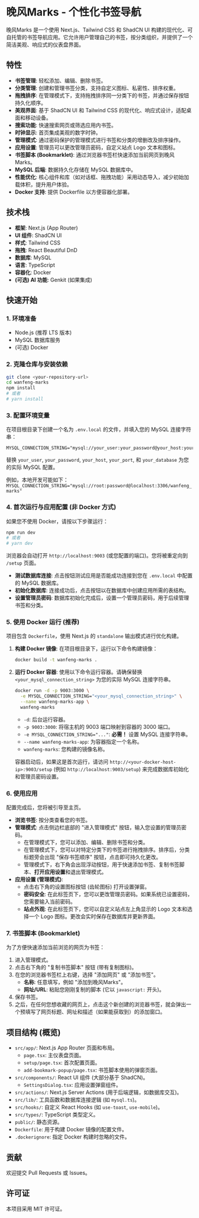 
# 晚风Marks - 个性化书签导航

晚风Marks 是一个使用 Next.js、Tailwind CSS 和 ShadCN UI 构建的现代化、可自托管的书签导航应用。它允许用户管理自己的书签，按分类组织，并提供了一个简洁美观、响应式的仪表盘界面。

## 特性

*   **书签管理**: 轻松添加、编辑、删除书签。
*   **分类管理**: 创建和管理书签分类，支持自定义图标、私密性、排序权重。
*   **拖拽排序**: 在管理模式下，支持拖拽排序同一分类下的书签，并通过保存按钮持久化顺序。
*   **美观界面**: 基于 ShadCN UI 和 Tailwind CSS 的现代化、响应式设计，适配桌面和移动设备。
*   **搜索功能**: 快速搜索网页或筛选应用内书签。
*   **时钟显示**: 首页集成美观的数字时钟。
*   **管理模式**: 通过密码保护的管理模式进行书签和分类的增删改及排序操作。
*   **应用设置**: 管理员可以更改管理员密码，自定义站点 Logo 文本和图标。
*   **书签脚本 (Bookmarklet)**: 通过浏览器书签栏快速添加当前网页到晚风Marks。
*   **MySQL 后端**: 数据持久化存储在 MySQL 数据库中。
*   **性能优化**: 核心组件和库（如对话框、拖拽功能）采用动态导入，减少初始加载体积，提升用户体验。
*   **Docker 支持**: 提供 Dockerfile 以方便容器化部署。

## 技术栈

*   **框架**: Next.js (App Router)
*   **UI 组件**: ShadCN UI
*   **样式**: Tailwind CSS
*   **拖拽**: React Beautiful DnD
*   **数据库**: MySQL
*   **语言**: TypeScript
*   **容器化**: Docker
*   **(可选) AI 功能**: Genkit (如果集成)

## 快速开始

### 1. 环境准备

*   Node.js (推荐 LTS 版本)
*   MySQL 数据库服务
*   (可选) Docker

### 2. 克隆仓库与安装依赖

```bash
git clone <your-repository-url>
cd wanfeng-marks
npm install
# 或者
# yarn install
```

### 3. 配置环境变量

在项目根目录下创建一个名为 `.env.local` 的文件，并填入您的 MySQL 连接字符串：

```env
MYSQL_CONNECTION_STRING="mysql://your_user:your_password@your_host:your_port/your_database"
```

替换 `your_user`, `your_password`, `your_host`, `your_port`, 和 `your_database` 为您的实际 MySQL 配置。

例如，本地开发可能如下：
`MYSQL_CONNECTION_STRING="mysql://root:password@localhost:3306/wanfeng_marks"`

### 4. 首次运行与应用配置 (非 Docker 方式)

如果您不使用 Docker，请按以下步骤运行：

```bash
npm run dev
# 或者
# yarn dev
```

浏览器会自动打开 `http://localhost:9003` (或您配置的端口)。您将被重定向到 `/setup` 页面。

*   **测试数据库连接**: 点击按钮测试应用是否能成功连接到您在 `.env.local` 中配置的 MySQL 数据库。
*   **初始化数据库**: 连接成功后，点击按钮以在数据库中创建应用所需的表结构。
*   **设置管理员密码**: 数据库初始化完成后，设置一个管理员密码，用于后续管理书签和分类。

### 5. 使用 Docker 运行 (推荐)

项目包含 `Dockerfile`，使用 Next.js 的 `standalone` 输出模式进行优化构建。

1.  **构建 Docker 镜像**:
    在项目根目录下，运行以下命令构建镜像：
    ```bash
    docker build -t wanfeng-marks .
    ```

2.  **运行 Docker 容器**:
    使用以下命令运行容器。请确保替换 `<your_mysql_connection_string>` 为您的实际 MySQL 连接字符串。
    ```bash
    docker run -d -p 9003:3000 \
      -e MYSQL_CONNECTION_STRING="<your_mysql_connection_string>" \
      --name wanfeng-marks-app \
      wanfeng-marks
    ```
    *   `-d`: 后台运行容器。
    *   `-p 9003:3000`: 将宿主机的 9003 端口映射到容器的 3000 端口。
    *   `-e MYSQL_CONNECTION_STRING="..."`: **必需！** 设置 MySQL 连接字符串。
    *   `--name wanfeng-marks-app`: 为容器指定一个名称。
    *   `wanfeng-marks`: 您构建的镜像名称。

    容器启动后，如果这是首次运行，请访问 `http://<your-docker-host-ip>:9003/setup` (例如 `http://localhost:9003/setup`) 来完成数据库初始化和管理员密码设置。

### 6. 使用应用

配置完成后，您将被引导至主页。

*   **浏览书签**: 按分类查看您的书签。
*   **管理模式**: 点击侧边栏底部的 "进入管理模式" 按钮，输入您设置的管理员密码。
    *   在管理模式下，您可以添加、编辑、删除书签和分类。
    *   在管理模式下，您可以对特定分类下的书签进行拖拽排序。排序后，分类标题旁会出现 "保存书签顺序" 按钮，点击即可持久化更改。
    *   管理模式下，右下角会出现浮动按钮，用于快速添加书签、复制书签脚本、**打开应用设置**和退出管理模式。
*   **应用设置 (管理模式)**:
    *   点击右下角的设置图标按钮 (齿轮图标) 打开设置弹窗。
    *   **密码安全**: 在此标签页下，您可以更改管理员密码。如果系统已设置密码，您需要输入当前密码。
    *   **站点外观**: 在此标签页下，您可以自定义站点左上角显示的 Logo 文本和选择一个 Logo 图标。更改会实时保存在数据库并更新界面。

### 7. 书签脚本 (Bookmarklet)

为了方便快速添加当前浏览的网页为书签：

1.  进入管理模式。
2.  点击右下角的 "复制书签脚本" 按钮 (带有复制图标)。
3.  在您的浏览器书签栏上右键，选择 "添加网页" 或 "添加书签"。
    *   **名称**: 任意填写，例如 "添加到晚风Marks"。
    *   **网址/URL**: 粘贴您刚刚复制的脚本 (它以 `javascript:` 开头)。
4.  保存书签。
5.  之后，在任何您想收藏的网页上，点击这个新创建的浏览器书签，就会弹出一个预填写了网页标题、网址和描述（如果能获取到）的添加窗口。

## 项目结构 (概览)

*   `src/app/`: Next.js App Router 页面和布局。
    *   `page.tsx`: 主仪表盘页面。
    *   `setup/page.tsx`: 首次配置页面。
    *   `add-bookmark-popup/page.tsx`: 书签脚本使用的弹窗页面。
*   `src/components/`: React UI 组件 (大部分基于 ShadCN)。
    *   `SettingsDialog.tsx`: 应用设置弹窗组件。
*   `src/actions/`: Next.js Server Actions (用于后端逻辑，如数据库交互)。
*   `src/lib/`: 工具函数和数据库连接逻辑 (如 `mysql.ts`)。
*   `src/hooks/`: 自定义 React Hooks (如 `use-toast`, `use-mobile`)。
*   `src/types/`: TypeScript 类型定义。
*   `public/`: 静态资源。
*   `Dockerfile`: 用于构建 Docker 镜像的配置文件。
*   `.dockerignore`: 指定 Docker 构建时忽略的文件。

## 贡献

欢迎提交 Pull Requests 或 Issues。

## 许可证

本项目采用 MIT 许可证。
